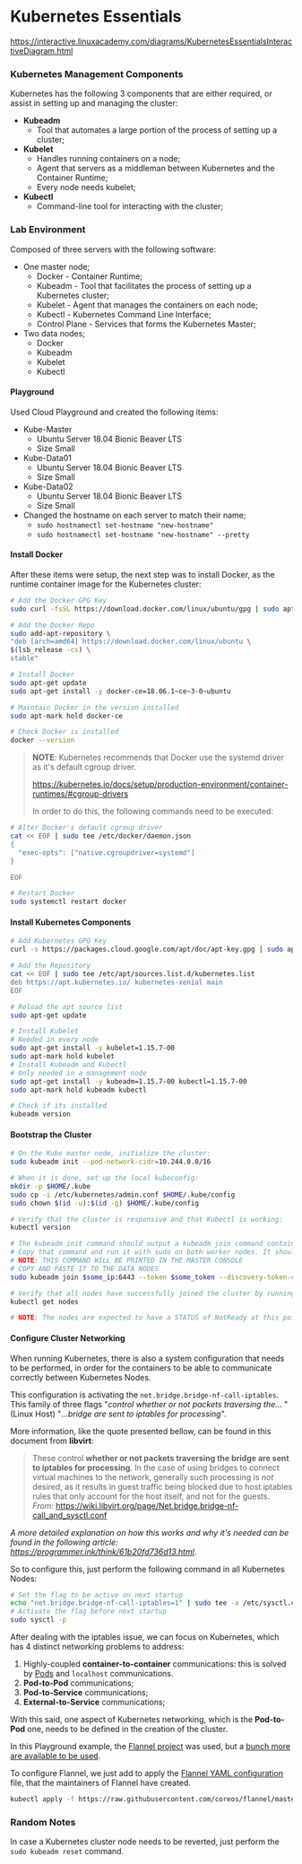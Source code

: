 # Kubernetes Essentials

https://interactive.linuxacademy.com/diagrams/KubernetesEssentialsInteractiveDiagram.html

### Kubernetes Management Components

Kubernetes has the following 3 components that are either required, or assist in setting up and managing the cluster:

- **Kubeadm**
  - Tool that automates a large portion of the process of setting up a cluster;
- **Kubelet**
  - Handles running containers on a node;
  - Agent that servers as a middleman between Kubernetes and the Container Runtime;
  - Every node needs kubelet;
- **Kubectl**
  - Command-line tool for interacting with the cluster;

### Lab Environment

Composed of three servers with the following software:

- One master node;
  - Docker - Container Runtime;
  - Kubeadm - Tool that facilitates the process of setting up a Kubernetes cluster;
  - Kubelet - Agent that manages the containers on each node;
  - Kubectl - Kubernetes Command Line Interface;
  - Control Plane - Services that forms the Kubernetes Master;
- Two data nodes;
  - Docker
  - Kubeadm
  - Kubelet
  - Kubectl

#### Playground

Used Cloud Playground and created the following items:

- Kube-Master
  - Ubuntu Server 18.04 Bionic Beaver LTS
  - Size Small
- Kube-Data01
  - Ubuntu Server 18.04 Bionic Beaver LTS
  - Size Small
- Kube-Data02
  - Ubuntu Server 18.04 Bionic Beaver LTS
  - Size Small
- Changed the hostname on each server to match their name;
  - `sudo hostnamectl set-hostname "new-hostname"`
  - `sudo hostnamectl set-hostname "new-hostname" --pretty`



#### Install Docker

After these items were setup, the next step was to install Docker, as the runtime container image for the Kubernetes cluster:

```bash
# Add the Docker GPG Key
sudo curl -fsSL https://download.docker.com/linux/ubuntu/gpg | sudo apt-key add -

# Add the Docker Repo
sudo add-apt-repository \
"deb [arch=amd64] https://download.docker.com/linux/ubuntu \
$(lsb_release -cs) \
stable"

# Install Docker
sudo apt-get update
sudo apt-get install -y docker-ce=18.06.1~ce~3-0~ubuntu

# Maintain Docker in the version installed
sudo apt-mark hold docker-ce

# Check Docker is installed
docker --version
```

> **NOTE**: Kubernetes recommends that Docker use the systemd driver as it's default cgroup driver.
>
> https://kubernetes.io/docs/setup/production-environment/container-runtimes/#cgroup-drivers
>
> In order to do this, the following commands need to be executed:

```bash
# Alter Docker's default cgroup driver
cat << EOF | sudo tee /etc/docker/daemon.json
{
  "exec-opts": ["native.cgroupdriver=systemd"]
}

EOF

# Restart Docker
sudo systemctl restart docker
```



#### Install Kubernetes Components

```bash
# Add Kubernetes GPG Key
curl -s https://packages.cloud.google.com/apt/doc/apt-key.gpg | sudo apt-key add -

# Add the Repository
cat << EOF | sudo tee /etc/apt/sources.list.d/kubernetes.list
deb https://apt.kubernetes.io/ kubernetes-xenial main
EOF

# Reload the apt source list
sudo apt-get update

# Install Kubelet
# Needed in every node
sudo apt-get install -y kubelet=1.15.7-00
sudo apt-mark hold kubelet
# Install Kubeadm and Kubectl
# Only needed in a management node
sudo apt-get install -y kubeadm=1.15.7-00 kubectl=1.15.7-00
sudo apt-mark hold kubeadm kubectl

# Check if its installed
kubeadm version
```



#### Bootstrap the Cluster

```bash
# On the Kube master node, initialize the cluster:
sudo kubeadm init --pod-network-cidr=10.244.0.0/16

# When it is done, set up the local kubeconfig:
mkdir -p $HOME/.kube
sudo cp -i /etc/kubernetes/admin.conf $HOME/.kube/config
sudo chown $(id -u):$(id -g) $HOME/.kube/config

# Verify that the cluster is responsive and that Kubectl is working:
kubectl version

# The kubeadm init command should output a kubeadm join command containing a token and hash.
# Copy that command and run it with sudo on both worker nodes. It should look something like this:
# NOTE: THIS COMMAND WILL BE PRINTED IN THE MASTER CONSOLE
# COPY AND PASTE IT TO THE DATA NODES
sudo kubeadm join $some_ip:6443 --token $some_token --discovery-token-ca-cert-hash $some_hash

# Verify that all nodes have successfully joined the cluster by running the following command on the master:
kubectl get nodes

# NOTE: The nodes are expected to have a STATUS of NotReady at this point.
```



#### Configure Cluster Networking

When running Kubernetes, there is also a system configuration that needs to be performed, in order for the containers to be able to communicate correctly between Kubernetes Nodes.

This configuration is activating the `net.bridge.bridge-nf-call-iptables`. This family of three flags "*control whether or not packets traversing the...* " (Linux Host)  "*...bridge are sent to iptables for processing*".

More information, like the quote presented bellow, can be found in this document from **libvirt**:

> These control **whether or not packets traversing the bridge are sent to iptables for processing**. In the case of using bridges to connect virtual machines to the network, generally such processing is *not* desired, as it results in guest traffic being blocked due to host iptables rules that only account for the host itself, and not for the guests.
> *From:* https://wiki.libvirt.org/page/Net.bridge.bridge-nf-call_and_sysctl.conf

*A more detailed explanation on how this works and why it's needed can be found in the following article: https://programmer.ink/think/61b20fd736d13.html*.

So to configure this, just perform the following command in all Kubernetes Nodes:

```bash
# Set the flag to be active on next startup
echo "net.bridge.bridge-nf-call-iptables=1" | sudo tee -a /etc/sysctl.conf
# Activate the flag before next startup
sudo sysctl -p
```



After dealing with the iptables issue, we can focus on Kubernetes, which has 4 distinct networking problems to address:

1. Highly-coupled **container-to-container** communications: this is solved by [Pods](https://kubernetes.io/docs/concepts/workloads/pods/) and `localhost` communications.
2. **Pod-to-Pod** communications;
3. **Pod-to-Service** communications;
4. **External-to-Service** communications;

With this said, one aspect of Kubernetes networking, which is the **Pod-to-Pod** one, needs to be defined in the creation of the cluster.

In this Playground example, the [Flannel project](https://github.com/flannel-io/flannel#flannel) was used, but a [bunch more are available to be used](https://kubernetes.io/docs/concepts/cluster-administration/networking/).

To configure Flannel, we just add to apply the [Flannel YAML configuration](https://raw.githubusercontent.com/coreos/flannel/master/Documentation/kube-flannel.yml) file, that the maintainers of Flannel have created.

```bash
kubectl apply -f https://raw.githubusercontent.com/coreos/flannel/master/Documentation/kube-flannel.yml
```



### Random Notes

In case a Kubernetes cluster node needs to be reverted, just perform the `sudo kubeadm reset` command.